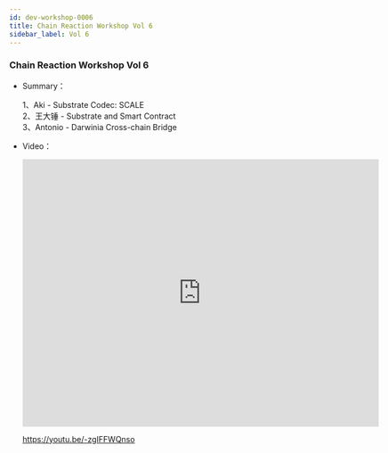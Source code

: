 ```yaml
---
id: dev-workshop-0006
title: Chain Reaction Workshop Vol 6
sidebar_label: Vol 6
---
```


### Chain Reaction Workshop Vol 6

- Summary：

  1、Aki - Substrate Codec: SCALE  
  2、王大锤 - Substrate and Smart Contract  
  3、Antonio - Darwinia Cross-chain Bridge

- Video：

  <iframe width="640" height="480" src="https://www.youtube.com/embed/-zgIFFWQnso" frameborder="0" allow="accelerometer; autoplay; encrypted-media; gyroscope; picture-in-picture" allowfullscreen></iframe>
  
  https://youtu.be/-zgIFFWQnso

